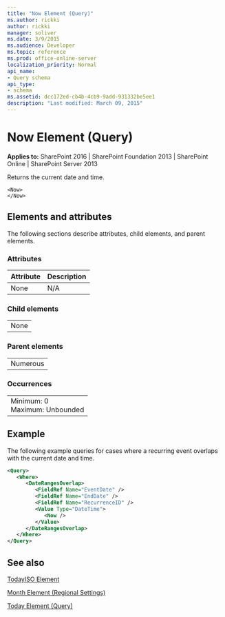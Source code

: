 ```yaml
---
title: "Now Element (Query)"
ms.author: rickki
author: rickki
manager: soliver
ms.date: 3/9/2015
ms.audience: Developer
ms.topic: reference
ms.prod: office-online-server
localization_priority: Normal
api_name:
- Query schema
api_type:
- schema
ms.assetid: dcc172ed-cb4b-4cb9-9add-931332be5ee1
description: "Last modified: March 09, 2015"
---
```


# Now Element (Query)

 
  
 **Applies to:** SharePoint 2016 | SharePoint Foundation 2013 | SharePoint Online | SharePoint Server 2013
  
Returns the current date and time.
  
```
<Now>
</Now>
```

## Elements and attributes

The following sections describe attributes, child elements, and parent elements.

### Attributes

|**Attribute**|**Description**|
|:-----|:-----|
|None  <br/> |N/A  <br/> |
   
### Child elements

||
|:-----|
|None |
   
### Parent elements

||
|:-----|
|Numerous |
   
### Occurrences

||
|:-----|
|Minimum: 0  <br/> Maximum: Unbounded  <br/> |
   
## Example

The following example queries for cases where a recurring event overlaps with the current date and time.
  
```XML
<Query>
   <Where>
      <DateRangesOverlap>
         <FieldRef Name="EventDate" />
         <FieldRef Name="EndDate" />
         <FieldRef Name="RecurrenceID" />
         <Value Type="DateTime">
            <Now />
         </Value>
      </DateRangesOverlap>
   </Where>
</Query>
```

## See also



[TodayISO Element](../../collaborative-application-markup-language-caml-schemas/general-schema/todayiso-element.md)


[Month Element (Regional Settings)](../../collaborative-application-markup-language-caml-schemas/regional-settings-schema/month-element-regional-settings.md)
  
[Today Element (Query)](today-element-query.md)

